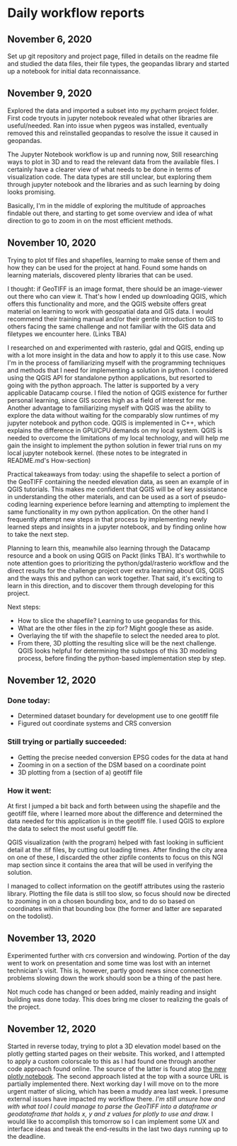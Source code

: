 # Daily workflow reports
## November 6, 2020
Set up git repository and project page,
filled in details on the readme file and 
studied the data files, their file types, the geopandas
library and started up a notebook for initial
data reconnaissance.
## November 9, 2020
Explored the data and imported a subset into my 
pycharm project folder. 
First code tryouts in jupyter notebook revealed what
other libraries are useful/needed. Ran into issue
when pygeos was installed, eventually removed this
and reïnstalled geopandas to resolve the issue it
caused in geopandas.

The Jupyter Notebook workflow is up and running now,
Still researching ways to plot in 3D and to read the
relevant data from the available files. I certainly
have a clearer view of what needs to be done in terms
of visualization code. The data types are still unclear,
but exploring them through jupyter notebook and the 
libraries and as such learning by doing looks promising.

Basically, I'm in the middle of exploring the multitude
of approaches findable out there, and starting to get
some overview and idea of what direction to go
to zoom in on the most efficient methods.
## November 10, 2020
Trying to plot tif files and shapefiles, learning
to make sense of them and how they can
be used for the project at hand. Found some
hands on learning materials, discovered plenty
libraries that can be used.

I thought: if GeoTIFF is an image format, there
should be an image-viewer out there who can view
it. That's how I ended up downloading QGIS, which
offers this functionality and more, and the 
QGIS website offers great material on learning
to work with geospatial data and GIS data.
I would recommend their training manual and/or their
gentle introduction to GIS to others facing
the same challenge and not familiar with the GIS
data and filetypes we encounter here. (Links TBA)

I researched on and experimented with rasterio, gdal
and QGIS, ending up with a lot more insight in the
data and how to apply it to this use case. Now
I'm in the process of familiarizing myself with the
programming techniques and methods that I need
for implementing a solution in python. I considered
using the QGIS API for standalone python applications,
but resorted to going with the python approach. The latter
is supported by a very applicable Datacamp course. I filed
the notion of QGIS existence for further personal learning,
since GIS scores high as a field of interest for me.
Another advantage to familiarizing myself with QGIS was
the ability to explore the data without waiting for the
comparably slow runtimes of my jupyter notebook and python
code. QGIS is implemented in C++, which explains the
difference in GPU/CPU demands on my local system. QGIS
is needed to overcome the limitations of my local technology,
and will help me gain the insight to implement the python
solution in fewer trial runs on my local jupyter notebook kernel.
(these notes to be integrated in README.md's How-section)

Practical takeaways from today: using the shapefile to select
a portion of the GeoTIFF containing the needed elevation
data, as seen an example of in QGIS tutorials. This makes me
confident that QGIS will be of key assistance in understanding the
other materials, and can be used as a sort of pseudo-coding
learning experience before learning and attempting to implement
the same functionality in my own python application. On the other
hand I frequently attempt new steps in that process by implementing
newly learned steps and insights in a jupyter notebook, and by finding
online how to take the next step.

Planning to learn this, meanwhile also learning through the
Datacamp resource and a book on using QGIS on Packt (links TBA).
It's worthwhile to note attention goes to prioritizing the
python/gdal/rasterio workflow and the direct results for the
challenge project over extra learning about
GIS, QGIS and the ways this and python can work together.
That said, it's exciting to learn in this direction, and to
discover them through developing for this project.

Next steps:
- How to slice the shapefile? Learning to use geopandas for this.
- What are the other files in the zip for? Might google these as aside.
- Overlaying the tif with the shapefile to select the needed area to plot.
- From there, 3D plotting the resulting slice will be the next challenge.
QGIS looks helpful for determining the substeps of this 3D modeling process,
before finding the python-based implementation step by step.
## November 12, 2020

### Done today:
- Determined dataset boundary
 for development use to one geotiff file
- Figured out coordinate systems and CRS conversion

### Still trying or partially succeeded:
- Getting the precise needed conversion 
 EPSG codes for the data at hand
- Zooming in on a section of the DSM based on a
coordinate point
- 3D plotting from a (section of a) geotiff file

### How it went:
At first I jumped a bit back and forth between using the shapefile
and the geotiff file, where I learned more about the
difference and determined the data needed for this
application is in the geotiff file. I used QGIS to 
explore the data to select the most useful geotiff file.

QGIS visualization (with the program) helped with
fast looking in sufficient detail at the .tif files, by
cutting out loading times.
After finding the city area on one of these, I discarded
the other zipfile contents to focus on this
NGI map section since it contains the area that will
be used in verifying the solution.

I managed to collect information on the geotiff attributes
using the rasterio library. Plotting the file data
is still too slow, so focus should now be directed
to zooming in on a chosen bounding box, and to do so based
on coordinates within that bounding box (the former
and latter are separated on the todolist).

## November 13, 2020
Experimented further with crs conversion and windowing. Portion of the 
day went to work on presentation and some time was lost
with an internet technician's visit. This is, however,
partly good news since connection problems slowing down
the work should soon be a thing of the past here.

Not much code has changed or been added, mainly reading and 
insight building was done today. This does bring me closer to
realizing the goals of the project.

## November 12, 2020
Started in reverse today, trying to plot a 3D elevation model based
on the plotly getting started pages on their website. This worked, 
and I attempted to apply a custom colorscale to this as I had found
one through another code approach found online. The source of the latter
is found atop [the new plotly notebook](plotly.ipynb). The second approach listed
at the top with a source URL is partially implemented there. Next working day
I will move on to the more urgent matter of slicing, which has been a muddy
area last week. I presume external issues have impacted my workflow there.
*I'm still unsure how and with what tool I could manage to parse the GeoTIFF
into a dataframe or geodataframe that holds x, y and z values
for plotly to use and draw.* I would like to accomplish this tomorrow so 
I can implement some UX and interface ideas and tweak the end-results in the last two
days running up to the deadline.